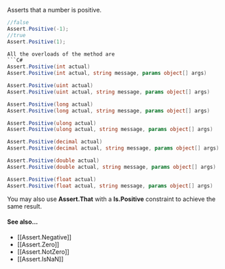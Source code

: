 Asserts that a number is positive.

```C#
//false
Assert.Positive(-1);
//true
Assert.Positive(1);

All the overloads of the method are
```C#
Assert.Positive(int actual)
Assert.Positive(int actual, string message, params object[] args)

Assert.Positive(uint actual)
Assert.Positive(uint actual, string message, params object[] args)

Assert.Positive(long actual)
Assert.Positive(long actual, string message, params object[] args)

Assert.Positive(ulong actual)
Assert.Positive(ulong actual, string message, params object[] args)

Assert.Positive(decimal actual)
Assert.Positive(decimal actual, string message, params object[] args)

Assert.Positive(double actual)
Assert.Positive(double actual, string message, params object[] args)

Assert.Positive(float actual)
Assert.Positive(float actual, string message, params object[] args)
```
You may also use **Assert.That** with a **Is.Positive** constraint to achieve the same result.

#### See also...
*  [[Assert.Negative]]
 * [[Assert.Zero]]
 * [[Assert.NotZero]]
 * [[Assert.IsNaN]]